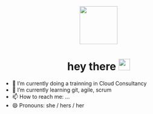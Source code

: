 <div id="header" align="center">
  <img src="https://media.giphy.com/media/jTHti8z6rjrUZmBgOp/giphy.gif" width="100"/>
  <h1>
  hey there
  <img src="https://media.giphy.com/media/hvRJCLFzcasrR4ia7z/giphy.gif" width="30px"/>
</h1>
</div>

- 🔭 I’m currently doing a trainning in Cloud Consultancy
- 🌱 I’m currently learning git, agile, scrum 
- 📫 How to reach me: ...
- 😄 Pronouns: she / hers / her

